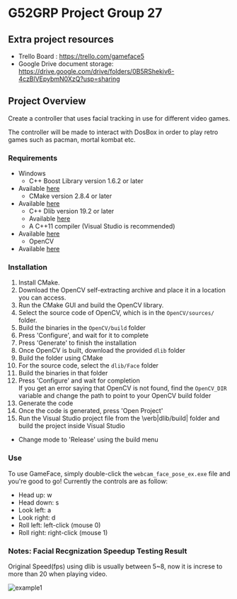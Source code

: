 # G52GRP Project Group 27

## Extra project resources
* Trello Board : https://trello.com/gameface5
* Google Drive document storage: https://drive.google.com/drive/folders/0B5RShekiv6-4czBlVEpybmN0XzQ?usp=sharing


## Project Overview  
Create a controller that uses facial tracking in use for different video games.

The controller will be made to interact with DosBox in order to play retro games such as pacman, mortal kombat etc.

### Requirements
- Windows
  - C++ Boost Library version 1.6.2 or later
- Available [here](www.boost.org)
  - CMake version 2.8.4 or later
- Available [here](www.cmake.org)
  - C++ Dlib version 19.2 or later
  - Available [here](www.dlib.net)
  - A C++11 compiler (Visual Studio is recommended)
- Available [here](www.visualstudio.com/free-developer-offers)
  - OpenCV
- Available [here](www.opencv.org)

### Installation
  1. Install CMake.
  2. Download the OpenCV self-extracting archive and place it in a location you can access.
  3. Run the CMake GUI and build the OpenCV library.
  1. Select the source code of OpenCV, which is in the `OpenCV/sources/` folder.
  2. Build the binaries in the `OpenCV/build` folder
  3. Press 'Configure', and wait for it to complete
  4. Press 'Generate' to finish the installation
  4. Once OpenCV is built, download the provided `dlib` folder
  5. Build the folder using CMake
  1. For the source code, select the `dlib/Face` folder
  2. Build the binaries in that folder
  3. Press 'Configure' and wait for completion  
  If you get an error saying that OpenCV is not found, find the `OpenCV_DIR` variable and change the path to
  point to your OpenCV build folder
  4. Generate the code
  5. Once the code is generated, press 'Open Project'
  6. Run the Visual Studio project file from the \verb|dlib/build| folder and build the project inside Visual Studio
  - Change mode to 'Release' using the build menu

### Use
  To use GameFace, simply double-click the `webcam_face_pose_ex.exe` file and you're good to go!
  Currently the controls are as follow:
  - Head up: w
  - Head down: s
  - Look left: a
  - Look right: d
  - Roll left: left-click (mouse 0)
  - Roll right: right-click (mouse 1)

### Notes: Facial Recgnization Speedup Testing Result

Original Speed(fps) using dlib is usually between 5~8, now it is increse to more than 20 when playing video.

![example1](https://i.imgsafe.org/ca65170b46.png) 
